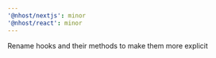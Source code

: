 ```yaml
---
'@nhost/nextjs': minor
'@nhost/react': minor
---
```


Rename hooks and their methods to make them more explicit
